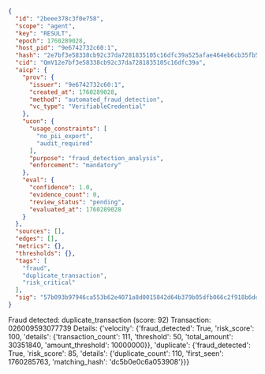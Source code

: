 ```json
{
  "id": "2beee378c3f0e758",
  "scope": "agent",
  "key": "RESULT",
  "epoch": 1760289028,
  "host_pid": "9e6742732c60:1",
  "hash": "2e7bf3e58338cb92c37da7281835105c16dfc39a525afae464eb6cb35fb5e357",
  "cid": "QmV12e7bf3e58338cb92c37da7281835105c16dfc39a",
  "aicp": {
    "prov": {
      "issuer": "9e6742732c60:1",
      "created_at": 1760289028,
      "method": "automated_fraud_detection",
      "vc_type": "VerifiableCredential"
    },
    "ucon": {
      "usage_constraints": [
        "no_pii_export",
        "audit_required"
      ],
      "purpose": "fraud_detection_analysis",
      "enforcement": "mandatory"
    },
    "eval": {
      "confidence": 1.0,
      "evidence_count": 0,
      "review_status": "pending",
      "evaluated_at": 1760289028
    }
  },
  "sources": [],
  "edges": [],
  "metrics": {},
  "thresholds": {},
  "tags": [
    "fraud",
    "duplicate_transaction",
    "risk_critical"
  ],
  "sig": "57b093b97946ca553b62e4071a8d0015842d64b379b05dfb066c2f918b6dded4"
}
```

Fraud detected: duplicate_transaction (score: 92)
Transaction: 026009593077739
Details: {'velocity': {'fraud_detected': True, 'risk_score': 100, 'details': {'transaction_count': 111, 'threshold': 50, 'total_amount': 30351840, 'amount_threshold': 10000000}}, 'duplicate': {'fraud_detected': True, 'risk_score': 85, 'details': {'duplicate_count': 110, 'first_seen': 1760285763, 'matching_hash': 'dc5b0e0c6a053908'}}}